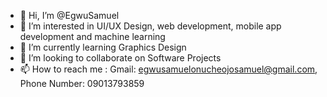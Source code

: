 - 👋 Hi, I’m @EgwuSamuel
- 👀 I’m interested in UI/UX Design, web development, mobile app development and machine learning
- 🌱 I’m currently learning Graphics Design
- 💞️ I’m looking to collaborate on Software Projects
- 📫 How to reach me : Gmail: egwusamuelonucheojosamuel@gmail.com, Phone Number: 09013793859

<!---
EgwuSamuel/EgwuSamuel is a ✨ special ✨ repository because its `README.md` (this file) appears on your GitHub profile.
You can click the Preview link to take a look at your changes.
--->
